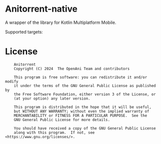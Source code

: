 # Anitorrent-native

A wrapper of the [](https://github.com/arvidn/libtorrent) library for Kotlin Multiplatform Mobile.

Supported targets:



# License

```
    Anitorrent
    Copyright (C) 2024  The OpenAni Team and contributors

    This program is free software: you can redistribute it and/or modify
    it under the terms of the GNU General Public License as published by
    the Free Software Foundation, either version 3 of the License, or
    (at your option) any later version.

    This program is distributed in the hope that it will be useful,
    but WITHOUT ANY WARRANTY; without even the implied warranty of
    MERCHANTABILITY or FITNESS FOR A PARTICULAR PURPOSE.  See the
    GNU General Public License for more details.

    You should have received a copy of the GNU General Public License
    along with this program.  If not, see <https://www.gnu.org/licenses/>.
```